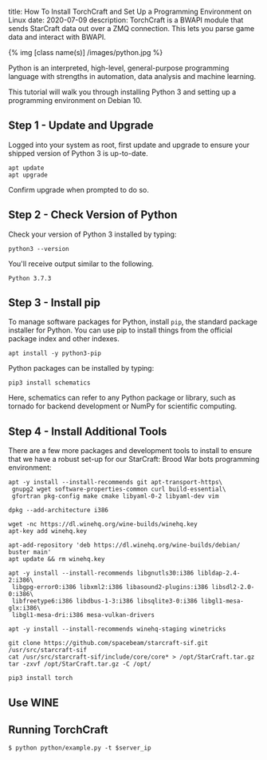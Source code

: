 title:  How To Install TorchCraft and Set Up a Programming Environment on Linux
date: 2020-07-09
description: TorchCraft is a BWAPI module that sends StarCraft data out over a ZMQ connection. This lets you parse game data and interact with BWAPI. 

{% img [class name(s)] /images/python.jpg %}

Python is an interpreted, high-level, general-purpose programming language with strengths in automation, data analysis and machine learning.

This tutorial will walk you through installing Python 3 and setting up a programming environment on Debian 10.

## Step 1 - Update and Upgrade

Logged into your system as root, first update and upgrade to ensure your shipped version of Python 3 is up-to-date.

```
apt update
apt upgrade
```

Confirm upgrade when prompted to do so.


## Step 2 - Check Version of Python

Check your version of Python 3 installed by typing:

```
python3 --version
```

You'll receive output similar to the following.

```
Python 3.7.3
```

## Step 3 - Install pip

To manage software packages for Python, install `pip`, the standard package installer for Python. You can use pip to install things from the official package index and other indexes. 

```
apt install -y python3-pip
```

Python packages can be installed by typing:

```
pip3 install schematics 
```

Here, schematics can refer to any Python package or library, such as tornado for backend development or NumPy for scientific computing. 

## Step 4 - Install Additional Tools
There are a few more packages and development tools to install to ensure that we have a robust set-up for our StarCraft: Brood War bots programming environment:

```
apt -y install --install-recommends git apt-transport-https\
 gnupg2 wget software-properties-common curl build-essential\
 gfortran pkg-config make cmake libyaml-0-2 libyaml-dev vim
```

```
dpkg --add-architecture i386
```

```
wget -nc https://dl.winehq.org/wine-builds/winehq.key
apt-key add winehq.key
```

```
apt-add-repository 'deb https://dl.winehq.org/wine-builds/debian/ buster main'
apt update && rm winehq.key
```

```
apt -y install --install-recommends libgnutls30:i386 libldap-2.4-2:i386\
 libgpg-error0:i386 libxml2:i386 libasound2-plugins:i386 libsdl2-2.0-0:i386\
 libfreetype6:i386 libdbus-1-3:i386 libsqlite3-0:i386 libgl1-mesa-glx:i386\
 libgl1-mesa-dri:i386 mesa-vulkan-drivers
```

```
apt -y install --install-recommends winehq-staging winetricks
```

```
git clone https://github.com/spacebeam/starcraft-sif.git /usr/src/starcraft-sif
cat /usr/src/starcraft-sif/include/core/core* > /opt/StarCraft.tar.gz
tar -zxvf /opt/StarCraft.tar.gz -C /opt/
```


```
pip3 install torch
``` 

## Use WINE

## Running TorchCraft

`$ python python/example.py -t $server_ip`

